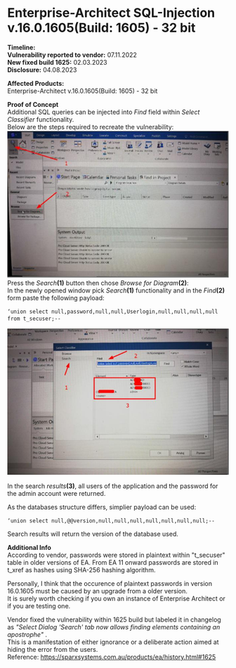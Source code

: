 # Enterprise-Architect SQL-Injection v.16.0.1605(Build: 1605) - 32 bit

**Timeline:**       
**Vulnerability reported to vendor:**  07.11.2022           
**New fixed build 1625:**    02.03.2023                      
**Disclosure:** 04.08.2023           

**Affected Products:**            
Enterprise-Architect v.16.0.1605(Build: 1605) - 32 bit             

**Proof of Concept**       
Additional SQL queries can be injected into _Find_ field within _Select Classifier_ functionality.       
Below are the steps required to recreate the vulnerability:             
<img src="/Location.jpeg">          
Press the _Search_**(1)** button then chose _Browse for Diagram_**(2)**:           
In the newly opened window pick _Search_**(1)** functionality and in the _Find_**(2)** form paste the following payload:         
```
‘union select null,password,null,null,Userlogin,null,null,null,null from t_secuser;--
```
<img src="/PoC.jpeg">

In the search _results_**(3)**, all users of the application and the password for the admin account were returned.

As the databases structure differs, simplier payload can be used:
```
‘union select null,@@version,null,null,null,null,null,null,null;--
```
Search results will return the version of the database used.

**Additional Info**                       
According to vendor, passwords were stored in plaintext within "t_secuser" table in older versions of EA.
From EA 11 onward passwords are stored in t_xref as hashes using SHA-256 hashing algorithm.

Personally, I think that the occurence of plaintext passwords in version 16.0.1605 must be caused by an upgrade from a older version.           
It is surely worth checking if you own an instance of Enterprise Architect or if you are testing one.

Vendor fixed the vulnerability within 1625 build but labeled it in changelog as _"Select Dialog 'Search' tab now allows finding elements containing an apostrophe"_ .                               
This is a manifestation of either ignorance or a deliberate action aimed at hiding the error from the users.             
Reference: https://sparxsystems.com.au/products/ea/history.html#1625
